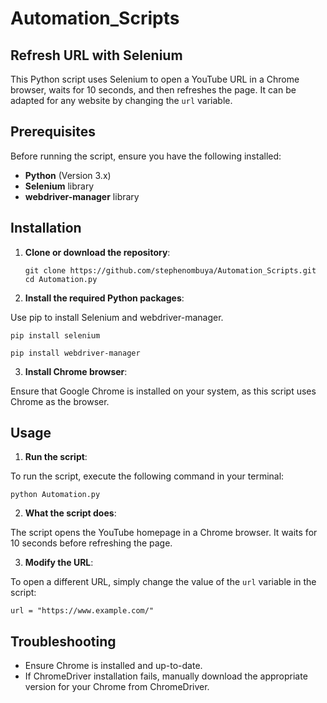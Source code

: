 # Automation_Scripts

## Refresh URL with Selenium

This Python script uses Selenium to open a YouTube URL in a Chrome browser, waits for 10 seconds, and then refreshes the page. It can be adapted for any website by changing the `url` variable.

## Prerequisites

Before running the script, ensure you have the following installed:

- **Python** (Version 3.x)
- **Selenium** library
- **webdriver-manager** library

## Installation

1. **Clone or download the repository**:

   ```
   git clone https://github.com/stephenombuya/Automation_Scripts.git
   cd Automation.py
   ```

2. **Install the required Python packages**:

Use pip to install Selenium and webdriver-manager.

```
pip install selenium 
```

```
pip install webdriver-manager
```

3. **Install Chrome browser**:

Ensure that Google Chrome is installed on your system, as this script uses Chrome as the browser.


## Usage

1. **Run the script**:

To run the script, execute the following command in your terminal:

```
python Automation.py
```

2. **What the script does**:

The script opens the YouTube homepage in a Chrome browser.
It waits for 10 seconds before refreshing the page.

3. **Modify the URL**:

To open a different URL, simply change the value of the `url` variable in the script:

```
url = "https://www.example.com/"
```

## Troubleshooting

* Ensure Chrome is installed and up-to-date.
* If ChromeDriver installation fails, manually download the appropriate version for your Chrome from ChromeDriver.

